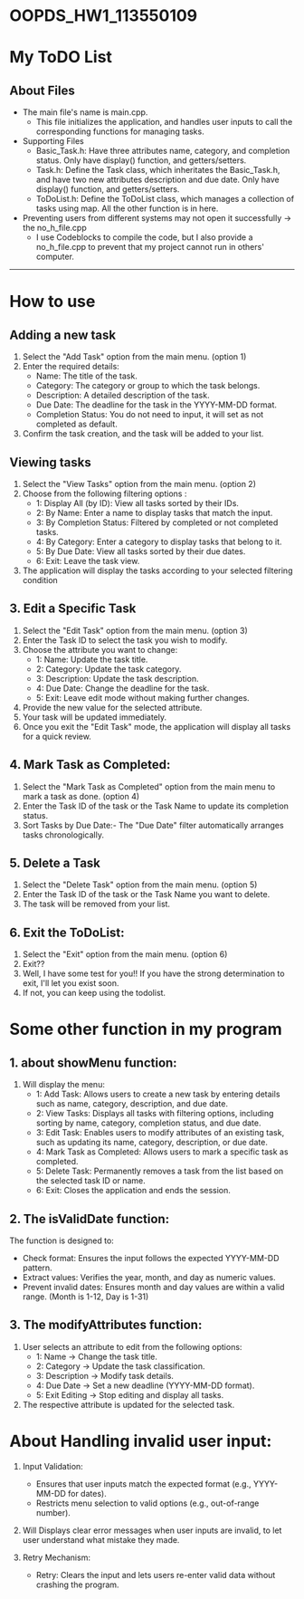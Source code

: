 # OOPDS_HW1_113550109
# My ToDO List 
## About Files  
* The main file's name is main.cpp. 
  - This file initializes the application, and handles user inputs to call the corresponding functions for managing tasks.  
* Supporting Files  
  - Basic_Task.h: Have three attributes name, category, and completion status. Only have display() function, and getters/setters.
  - Task.h: Define the Task class, which inheritates the Basic_Task.h, and have two new attributes description and due date. Only have display() function, and getters/setters.
  - ToDoList.h: Define the ToDoList class, which manages a collection of tasks using map. All the other function is in here.
* Preventing users from different systems may not open it successfully -> the no_h_file.cpp
  - I use Codeblocks to compile the code, but I also provide a no_h_file.cpp to prevent that my project cannot run in others' computer.
----------------------
# How to use
## Adding a new task
1. Select the "Add Task" option from the main menu. (option 1)  
2. Enter the required details:  
   * Name: The title of the task.  
   * Category: The category or group to which the task belongs.  
   * Description: A detailed description of the task.  
   * Due Date: The deadline for the task in the YYYY-MM-DD format.  
   * Completion Status: You do not need to input, it will set as not completed as default.  
3. Confirm the task creation, and the task will be added to your list.  

## Viewing tasks
1. Select the "View Tasks" option from the main menu. (option 2)
2. Choose from the following filtering options :   
   * 1: Display All (by ID): View all tasks sorted by their IDs.      
   * 2: By Name: Enter a name to display tasks that match the input.      
   * 3: By Completion Status: Filtered by completed or not completed tasks.      
   * 4: By Category: Enter a category to display tasks that belong to it.      
   * 5: By Due Date: View all tasks sorted by their due dates.      
   * 6: Exit: Leave the task view.  
3. The application will display the tasks according to your selected filtering condition

## 3. Edit a Specific Task
1. Select the "Edit Task" option from the main menu. (option 3)
2. Enter the Task ID to select the task you wish to modify.
3. Choose the attribute you want to change:   
   * 1: Name: Update the task title.   
   * 2: Category: Update the task category.   
   * 3: Description: Update the task description.   
   * 4: Due Date: Change the deadline for the task.   
   * 5: Exit: Leave edit mode without making further changes.
4. Provide the new value for the selected attribute.   
5. Your task will be updated immediately.
6. Once you exit the "Edit Task" mode, the application will display all tasks for a quick review.

## 4. Mark Task as Completed:
1. Select the "Mark Task as Completed" option from the main menu to mark a task as done. (option 4)
2. Enter the Task ID of the task or the Task Name to update its completion status.
3. Sort Tasks by Due Date:- The "Due Date" filter automatically arranges tasks chronologically.

## 5. Delete a Task
1. Select the "Delete Task" option from the main menu. (option 5)
2. Enter the Task ID of the task or the Task Name you want to delete.
3. The task will be removed from your list.

## 6. Exit the ToDoList:
1. Select the "Exit" option from the main menu. (option 6)
2. Exit??
3. Well, I have some test for you!! If you have the strong determination to exit, I'll let you exist soon.
4. If not, you can keep using the todolist.

# Some other function in my program 
## 1. about showMenu function:
1. Will display the menu:    
   * 1: Add Task: Allows users to create a new task by entering details such as name, category, description, and due date.     
   * 2: View Tasks: Displays all tasks with filtering options, including sorting by name, category, completion status, and due date.    
   * 3: Edit Task: Enables users to modify attributes of an existing task, such as updating its name, category, description, or due date.    
   * 4: Mark Task as Completed: Allows users to mark a specific task as completed.
   * 5: Delete Task: Permanently removes a task from the list based on the selected task ID or name.   
   * 6: Exit: Closes the application and ends the session.    

## 2. The isValidDate function:
The function is designed to: 
   - Check format: Ensures the input follows the expected YYYY-MM-DD pattern.
   - Extract values: Verifies the year, month, and day as numeric values.
   - Prevent invalid dates: Ensures month and day values are within a valid range. (Month is 1-12, Day is 1-31) 

## 3. The modifyAttributes function: 
1. User selects an attribute to edit from the following options:   
      * 1: Name → Change the task title.   
      * 2: Category → Update the task classification.
      * 3: Description → Modify task details.   
      * 4: Due Date → Set a new deadline (YYYY-MM-DD format).   
      * 5: Exit Editing → Stop editing and display all tasks.   
2. The respective attribute is updated for the selected task.

# About Handling invalid user input:
1. Input Validation:
   - Ensures that user inputs match the expected format (e.g., YYYY-MM-DD for dates).
   - Restricts menu selection to valid options (e.g., out-of-range number).

2. Will Displays clear error messages when user inputs are invalid, to let user understand what mistake they made.

3. Retry Mechanism:
   - Retry: Clears the input and lets users re-enter valid data without crashing the program.
























